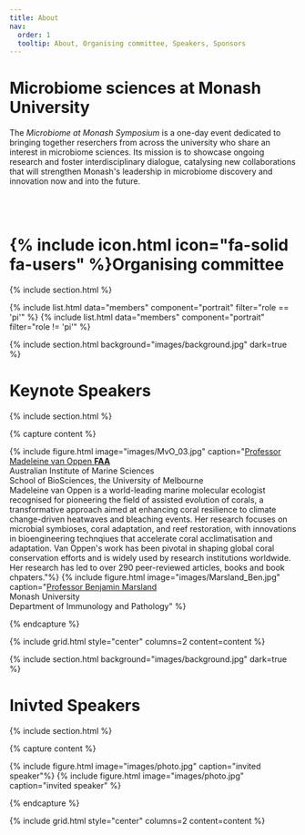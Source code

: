 ```yaml
---
title: About
nav:
  order: 1
  tooltip: About, Organising committee, Speakers, Sponsors
---
```


# Microbiome sciences at Monash University

The *Microbiome at Monash Symposium* is a one-day event dedicated to bringing together reserchers from across the university who share an interest in microbiome sciences. Its mission is to showcase ongoing research and foster interdisciplinary dialogue, catalysing new collaborations that will strengthen Monash's leadership in microbiome discovery and innovation now and into the future. 

<br/>
<br/>

# {% include icon.html icon="fa-solid fa-users" %}Organising committee

{% include section.html %}

{% include list.html data="members" component="portrait" filter="role == 'pi'" %}
{% include list.html data="members" component="portrait" filter="role != 'pi'" %}

{% include section.html background="images/background.jpg" dark=true %}

# Keynote Speakers

{% include section.html %}

{% capture content %}

{% include figure.html image="images/MvO_03.jpg" caption="[Professor Madeleine van Oppen **FAA**](https://www.aims.gov.au/about/our-people/prof-madeleine-van-oppen) <br/> Australian Institute of Marine Sciences <br/> School of BioSciences, the University of Melbourne<br/> Madeleine van Oppen is a world-leading marine molecular ecologist recognised for pioneering the field of assisted evolution of corals, a transformative approach aimed at enhancing coral resilience to climate change-driven heatwaves and bleaching events. Her research focuses on microbial symbioses, coral adaptation, and reef restoration, with innovations in bioengineering technqiues that accelerate coral acclimatisation and adaptation. Van Oppen's work has been pivotal in shaping global coral conservation efforts and is widely used by research institutions worldwide. Her research has led to over 290 peer-reviewed articles, books and book chpaters."%}
{% include figure.html image="images/Marsland_Ben.jpg" caption="[Professor Benjamin Marsland](https://research.monash.edu/en/persons/benjamin-marsland) <br/> Monash University <br/> Department of Immunology and Pathology" %}


{% endcapture %}

{% include grid.html style="center" columns=2 content=content %}


{% include section.html background="images/background.jpg" dark=true %}

# Inivted Speakers

{% include section.html %}

{% capture content %}

{% include figure.html image="images/photo.jpg" caption="invited speaker"%}
{% include figure.html image="images/photo.jpg" caption="invited speaker" %}


{% endcapture %}

{% include grid.html style="center" columns=2 content=content %}
